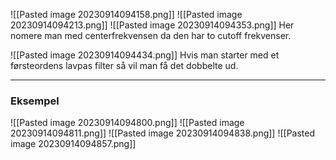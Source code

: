 ![[Pasted image 20230914094158.png]]
![[Pasted image 20230914094213.png]]
![[Pasted image 20230914094353.png]]
Her nomere man med centerfrekvensen da den har to cutoff frekvenser.

![[Pasted image 20230914094434.png]]
Hvis man starter med et førsteordens lavpas filter så vil man få det dobbelte ud.

***
### Eksempel
![[Pasted image 20230914094800.png]]
![[Pasted image 20230914094811.png]]
![[Pasted image 20230914094838.png]]
![[Pasted image 20230914094857.png]]
